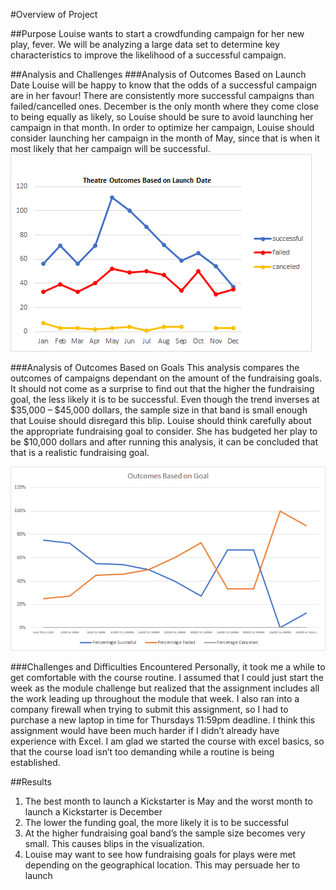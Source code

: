 #Overview of Project

##Purpose
Louise wants to start a crowdfunding campaign for her new play, fever. We will be analyzing a large data set to determine key characteristics to improve the likelihood of a successful campaign. 

##Analysis and Challenges
###Analysis of Outcomes Based on Launch Date
Louise will be happy to know that the odds of a successful campaign are in her favour! There are consistently more successful campaigns than failed/cancelled ones. December is the only month where they come close to being equally as likely, so Louise should be sure to avoid launching her campaign in that month. In order to optimize her campaign, Louise should consider launching her campaign in the month of May, since that is when it most likely that her campaign will be successful. 
![Theatre_Outcomes_vs_Launch.png](https://github.com/roborowanb/kickstarter-analysis/blob/31cd2c871234ad48524f08a9cdd4da9df4bed68c/Theatre_Outcomes_vs_Launch.png)


###Analysis of Outcomes Based on Goals
This analysis compares the outcomes of campaigns dependant on the amount of the fundraising goals. It should not come as a surprise to find out that the higher the fundraising goal, the less likely it is to be successful. Even though the trend inverses at $35,000 – $45,000 dollars, the sample size in that band is small enough that Louise should disregard this blip. Louise should think carefully about the appropriate fundraising goal to consider. She has budgeted her play to be $10,000 dollars and after running this analysis, it can be concluded that that is a realistic fundraising goal. 

![Outcomes_vs_Goals.png](https://github.com/roborowanb/kickstarter-analysis/blob/31cd2c871234ad48524f08a9cdd4da9df4bed68c/Outcomes_vs_Goals.png)

###Challenges and Difficulties Encountered
Personally, it took me a while to get comfortable with the course routine. I assumed that I could just start the week as the module challenge but realized that the assignment includes all the work leading up throughout the module that week. I also ran into a company firewall when trying to submit this assignment, so I had to purchase a new laptop in time for Thursdays 11:59pm deadline.  I think this assignment would have been much harder if I didn’t already have experience with Excel. I am glad we started the course with excel basics, so that the course load isn’t too demanding while a routine is being established.  

##Results
1) The best month to launch a Kickstarter is May and the worst month to launch a Kickstarter is December
2) The lower the funding goal, the more likely it is to be successful
3) At the higher fundraising goal band’s the sample size becomes very small. This causes blips in the visualization. 
4) Louise may want to see how fundraising goals for plays were met depending on the geographical location. This may persuade her to launch 
